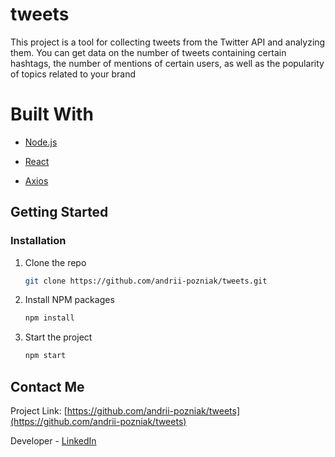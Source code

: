 # tweets
This project is a tool for collecting tweets from the Twitter API and analyzing them. You can get data on the number of tweets containing certain hashtags, the number of mentions of certain users, as well as the popularity of topics related to your brand
# Built With
- [Node.js](https://nodejs.org/)

- [React](https://reactjs.org/)

- [Axios](https://github.com/axios/axios)

## Getting Started

### Installation

1. Clone the repo
   ```sh
   git clone https://github.com/andrii-pozniak/tweets.git
   ```

2. Install NPM packages
   ```sh
   npm install
   ```

3. Start the project
   ```sh
   npm start
   ```
## Contact Me

Project Link: [https://github.com/andrii-pozniak/tweets](https://github.com/andrii-pozniak/tweets)

Developer - [LinkedIn](https://www.linkedin.com/in/andrii-pozniak-69aa31222/)
